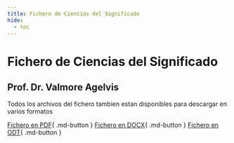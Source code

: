 ```yaml
---
title: Fichero de Ciencias del Significado
hide:
  - toc
---
```


# __Fichero de Ciencias del Significado__
## Prof. Dr. Valmore Agelvis

Todos los archivos del fichero tambien estan disponibles para descargar en varios formatos

[Fichero en PDF](https://github.com/MatiasAgelvis/mkdocuval/tree/main/PDF){ .md-button }
[Fichero en DOCX](https://github.com/MatiasAgelvis/mkdocuval/tree/main/DOCX){ .md-button }
[Fichero en ODT](https://github.com/MatiasAgelvis/mkdocuval/tree/main/ODT){ .md-button }